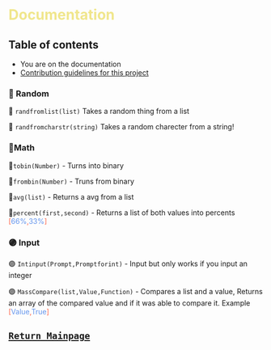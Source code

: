 # <span style="color:Khaki">Documentation</span>

## Table of contents
- You are on the documentation<br />
- [Contribution guidelines for this project](Guidelines.md)<br />

### 🔵 Random

🔵 `randfromlist(list)` Takes a random thing from a list

🔵 `randfromcharstr(string)` Takes a random charecter from a string!

### 🔴Math 

🔴`tobin(Number)` - Turns into binary

🔴`frombin(Number)` - Truns from binary 

🔴`avg(list)` - Returns a avg from a list 

🔴`percent(first,second)` - Returns a list of both values into percents <span style="color:Tomato">[</span><span style="color:CornflowerBlue">66%</span><span style="color:Tomato">,</span><span style="color:CornflowerBlue">33%</span><span style="color:Tomato">]</span>

### 🟣 Input

🟣 `Intinput(Prompt,Promptforint)` - Input but only works if you input an integer

🟣 `MassCompare(list,Value,Function)`  - Compares a list and a value, Returns an array of the compared value and if it was able to compare it. Example <span style="color:Tomato">[</span><span style="color:CornflowerBlue">Value</span><span style="color:Tomato">,</span><span style="color:CornflowerBlue">True</span><span style="color:Tomato">]</span>

## [`Return Mainpage`](/README.md)

